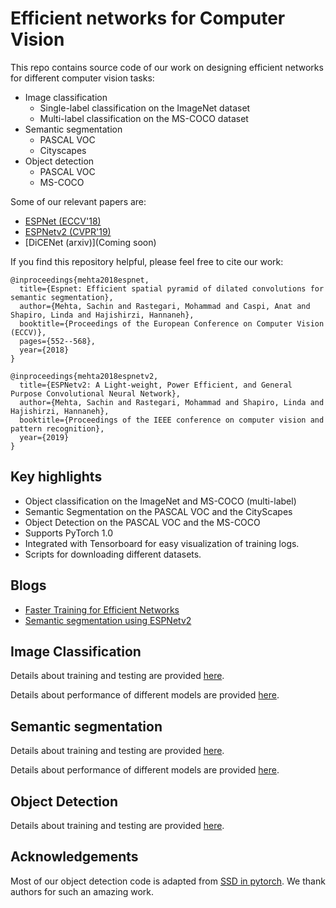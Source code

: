 # Efficient networks for Computer Vision

This repo contains source code of our work on designing efficient networks for different computer vision tasks: 
 * Image classification
    * Single-label classification on the ImageNet dataset
    * Multi-label classification on the MS-COCO dataset
 * Semantic segmentation
    * PASCAL VOC
    * Cityscapes
 * Object detection
    * PASCAL VOC
    * MS-COCO 

Some of our relevant papers are:
 * [ESPNet (ECCV'18)](https://arxiv.org/abs/1803.06815)
 * [ESPNetv2 (CVPR'19)](https://arxiv.org/abs/1811.11431)
 * [DiCENet (arxiv)](Coming soon)
 
If you find this repository helpful, please feel free to cite our work:
```
@inproceedings{mehta2018espnet,
  title={Espnet: Efficient spatial pyramid of dilated convolutions for semantic segmentation},
  author={Mehta, Sachin and Rastegari, Mohammad and Caspi, Anat and Shapiro, Linda and Hajishirzi, Hannaneh},
  booktitle={Proceedings of the European Conference on Computer Vision (ECCV)},
  pages={552--568},
  year={2018}
}

@inproceedings{mehta2018espnetv2,
  title={ESPNetv2: A Light-weight, Power Efficient, and General Purpose Convolutional Neural Network},
  author={Mehta, Sachin and Rastegari, Mohammad and Shapiro, Linda and Hajishirzi, Hannaneh},
  booktitle={Proceedings of the IEEE conference on computer vision and pattern recognition},
  year={2019}
}

```

## Key highlights
 * Object classification on the ImageNet and MS-COCO (multi-label)
 * Semantic Segmentation on the PASCAL VOC and the CityScapes
 * Object Detection on the PASCAL VOC and the MS-COCO
 * Supports PyTorch 1.0
 * Integrated with Tensorboard for easy visualization of training logs. 
 * Scripts for downloading different datasets.
 
## Blogs

 * [Faster Training for Efficient Networks](https://medium.com/p/faster-training-of-efficient-cnns-657953aa080?source=email-dc17ff22fa63--writer.postDistributed&sk=f60110289b6157de4c9e0c00c77f51e9)
 * [Semantic segmentation using ESPNetv2](https://medium.com/@sachinmehta.ngb/espnetv2-for-semantic-segmentation-9e80f155d522?source=friends_link&sk=91bca9326b088a972c170d1f7f5063e8)
 
 
## Image Classification
Details about training and testing are provided [here](README_Classification.md).

Details about performance of different models are provided [here](model/classification/model_zoo/README.md).

## Semantic segmentation
Details about training and testing are provided [here](README_Segmentation.md).

Details about performance of different models are provided [here](model/segmentation/model_zoo/README.md).


## Object Detection

Details about training and testing are provided [here](README_Detection.md).


## Acknowledgements
Most of our object detection code is adapted from [SSD in pytorch](https://github.com/amdegroot/ssd.pytorch). We thank authors for such an amazing work.

